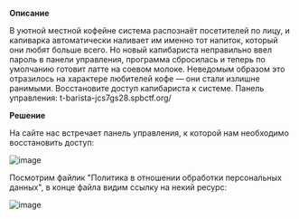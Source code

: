 **Описание**

В уютной местной кофейне система распознаёт посетителей по лицу, и капиварка автоматически наливает им именно тот напиток, который они любят больше всего.
Но новый капибариста неправильно ввел пароль в панели управления, программа сбросилась и теперь по умолчанию готовит латте на соевом молоке.
Неведомым образом это отразилось на характере любителей кофе — они стали излишне ранимыми. Восстановите доступ капибариста к системе.
Панель управления: t-barista-jcs7gs28.spbctf.org/

**Решение**

На сайте нас встречает панель управления, к которой нам необходимо восстановить доступ:

![image](https://github.com/user-attachments/assets/278d35e5-58ba-4ea3-bec9-efbf5ec8a67c)

Посмотрим файлик "Политика в отношении обработки персональных данных", в конце файла видим ссылку на некий ресурс:

![image](https://github.com/user-attachments/assets/1e6a95f3-caf7-4682-935c-c2a160a53aaf)

